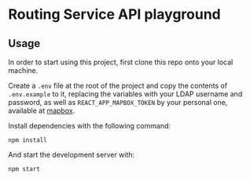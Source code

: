 # Routing Service API playground

## Usage

In order to start using this project, first clone this repo onto your local machine. 

Create a `.env` file at the root of the project and copy the contents of `.env.example` to it, replacing the variables with your LDAP username and password, as well as `REACT_APP_MAPBOX_TOKEN` by your personal one, available at [mapbox](www.mapbox.com).

Install dependencies with the following command:

`npm install`

And start the development server with:

`npm start`
